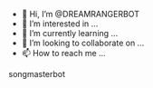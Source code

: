 - 👋 Hi, I’m @DREAMRANGERBOT
- 👀 I’m interested in ...
- 🌱 I’m currently learning ...
- 💞️ I’m looking to collaborate on ...
- 📫 How to reach me ...

<!---
DREAMRANGERBOT/DREAMRANGERBOT is a ✨ special ✨ repository because its `README.md` (this file) appears on your GitHub profile.
You can click the Preview link to take a look at your changes.
--->songmasterbot
